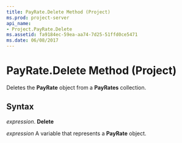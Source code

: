 ```yaml
---
title: PayRate.Delete Method (Project)
ms.prod: project-server
api_name:
- Project.PayRate.Delete
ms.assetid: fa9184ec-59ea-aa74-7d25-51ffd0ce5471
ms.date: 06/08/2017
---
```



# PayRate.Delete Method (Project)

Deletes the **PayRate** object from a **PayRates** collection.


## Syntax

 _expression_. **Delete**

 _expression_ A variable that represents a **PayRate** object.


